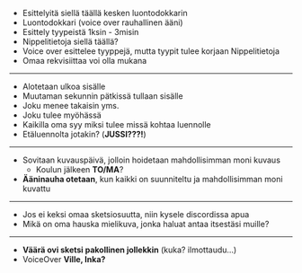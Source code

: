 - Esittelyitä siellä täällä kesken luontodokkarin
- Luontodokkari (voice over rauhallinen ääni)
- Esittely tyypeistä 1ksin - 3misin 
- Nippelitietoja siellä täällä?
- Voice over esittelee tyyppejä, mutta tyypit tulee korjaan Nippelitietoja
- Omaa rekvisiittaa voi olla mukana

---

- Alotetaan ulkoa sisälle
- Muutaman sekunnin pätkissä tullaan sisälle
- Joku menee takaisin yms. 
- Joku tulee myöhässä
- Kaikilla oma syy miksi tulee missä kohtaa luennolle
- Etäluennolta jotakin? (**JUSSI???!**)

---

- Sovitaan kuvauspäivä, jolloin hoidetaan mahdollisimman moni kuvaus
  - Koulun jälkeen **TO/MA**?
- **Ääninauha otetaan**, kun kaikki on suunniteltu ja mahdollisimman moni kuvattu

---

- Jos ei keksi omaa sketsiosuutta, niin kysele discordissa apua
- Mikä on oma hauska mielikuva, jonka haluat antaa itsestäsi muille?

---

- **Väärä ovi sketsi pakollinen jollekkin** (kuka? ilmottaudu...)
- VoiceOver **Ville, Inka?**